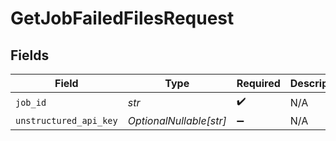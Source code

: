 # GetJobFailedFilesRequest


## Fields

| Field                   | Type                    | Required                | Description             |
| ----------------------- | ----------------------- | ----------------------- | ----------------------- |
| `job_id`                | *str*                   | :heavy_check_mark:      | N/A                     |
| `unstructured_api_key`  | *OptionalNullable[str]* | :heavy_minus_sign:      | N/A                     |